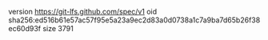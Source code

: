 version https://git-lfs.github.com/spec/v1
oid sha256:ed516b61e57ac57f95e5a23a9ec2d83a0d0738a1c7a9ba7d65b26f38ec60d93f
size 3791

